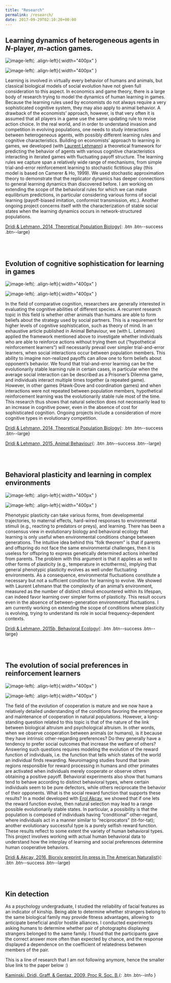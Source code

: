 ```yaml
---
title: "Research"
permalink: /research/
date: 2017-09-29T02:10:20+00:00
---
```


## Learning dynamics of heterogeneous agents in *N*-player, *m*-action games. <a name="learnGames"></a>

![image-left](/assets/images/Fig2.jpg){: .align-left}{:width="400px" }

![image-left](/assets/images/eqnTPB.jpeg){: .align-left}{:width="400px" }



Learning is involved in virtually every behavior of humans and animals, but classical biological models of social evolution have not given full consideration to this aspect. In economics and game theory, there is a large body of research trying to model the dynamics of human learning in games. Because the learning rules used by economists do not always require a very sophisticated cognitive system, they may also apply to animal behavior. A drawback of the economists’ approach, however, is that very often it is assumed that all players in a game use the same updating rule to revise action choice. In the real world, and in order to understand invasion and competition in evolving populations, one needs to study interactions between heterogeneous agents, with possibly different learning rules and cognitive characteristics. Building on economists’ approach to learning in games, we developed (with [Laurent Lehmann](https://www.unil.ch/dee/en/home/menuinst/people/group-leaders/prof-laurent-lehmann.html)) a theoretical framework for predicting the behavior of agents with various cognitive characteristics interacting in iterated games with fluctuating payoff structure. The learning rules we capture span a relatively wide range of mechanisms, from simple trial-and-error reinforcement learning to stochastic fictitious play (this model is based on Camerer & Ho, 1999). We used stochastic approximation theory to demonstrate that the replicator dynamics has deeper connections to general learning dynamics than discovered before. I am working on extending the scope of the behavioral rules for which we can make equilibrium predictions, in particular considering various forms of social learning (payoff-biased imitation, conformist transmission, etc.). Another ongoing project concerns itself with the characterization of stable social states when the learning dynamics occurs in network-structured populations.

[Dridi & Lehmann, 2014, Theoretical Population Biology](http://dx.doi.org/10.1016/j.tpb.2013.09.003){: .btn .btn--success .btn--large}

<br><br>

## Evolution of cognitive sophistication for learning in games

![image-left](/assets/images/figAnBeh.jpg){: .align-left}{:width="400px" }

![image-left](/assets/images/figAnBeh2.jpg){: .align-left}{:width="400px" }


In the field of comparative cognition, researchers are generally interested in evaluating the cognitive abilities of different species. A recurrent research topic in this field is whether other animals than humans are able to form beliefs about the strategy used by social partners. This is a requirement for higher levels of cognitive sophistication, such as theory of mind. In an exhaustive article published in Animal Behaviour, we (with L. Lehmann) applied the framework mentioned above to investigate whether individuals who are able to reinforce actions without trying them out (“hypothetical reinforcement learners”) will necessarily prevail over simpler trial-and-error learners, when social interactions occur between population members. This ability to imagine non-realized payoffs can allow one to form beliefs about opponent’s behavior. We found that trial-and-error learning can be the evolutionarily stable learning rule in certain cases, in particular when the average social interaction can be described as a Prisoner’s Dilemma game, and individuals interact multiple times together (a repeated game). However, in other games (Hawk-Dove and coordination games) and when interactions were not repeated between population members, hypothetical reinforcement learning was the evolutionarily stable rule most of the time. This research thus shows that natural selection does not necessarily lead to an increase in cognitive power, even in the absence of cost for sophisticated cognition. Ongoing projects include a consideration of more cognitive types in evolutionary competition.

[Dridi & Lehmann, 2014, Theoretical Population Biology](http://dx.doi.org/10.1016/j.tpb.2013.09.003){: .btn .btn--success .btn--large}

[Dridi & Lehmann, 2015, Animal Behaviour](http://dx.doi.org/10.1016/j.anbehav.2015.01.037){: .btn .btn--success .btn--large}

<br><br>

## Behavioral plasticity and learning in complex environments

![image-left](/assets/images/figBehEco.jpg){: .align-left}{:width="400px" }

![image-left](/assets/images/figBehEco2.jpg){: .align-left}{:width="400px" }



Phenotypic plasticity can take various forms, from developmental trajectories, to maternal effects, hard-wired responses to environmental stimuli (e.g., reacting to predators or preys), and learning. There has been a consensus view in evolutionary biology and behavioral ecology that learning is only useful when environmental conditions change between generations. The intuitive idea behind this “folk theorem” is that if parents and offspring do not face the same environmental challenges, then it is useless for offspring to express genetically determined actions inherited from parents. The problem with this argument is that it applies as well to other forms of plasticity (e.g., temperature in ectotherms), implying that general phenotypic plasticity evolves as well under fluctuating environments. As a consequence, environmental fluctuations constitute a necessary but not a sufficient condition for learning to evolve. We showed with Laurent Lehmann that the complexity of an animal’s environment, measured as the number of distinct stimuli encountered within its lifespan, can indeed favor learning over simpler forms of plasticity. This result occurs even in the absence of between-generation environmental fluctuations. I am currently working on extending the scope of conditions where plasticity is evolving, trying to understand its role in social frequency-dependent contexts.

[Dridi & Lehmann, 2015b, Behavioral Ecology](http://beheco.oxfordjournals.org/content/27/3/842){: .btn .btn--success .btn--large}

<br><br>

## The evolution of social preferences in reinforcement learners

![image-left](/assets/images/figAmNat.jpg){: .align-left}{:width="400px" }

![image-left](/assets/images/figAmNat2.jpg){: .align-left}{:width="400px" }


The field of the evolution of cooperation is mature and we now have a relatively detailed understanding of the conditions favoring the emergence and maintenance of cooperation in natural populations. However, a long-standing question related to this topic is that of the nature of the link between biological altruism and psychological altruism. In other words, when we observe cooperation between animals (or humans), is it because they have intrinsic other-regarding preferences? Do they generally have a tendency to prefer social outcomes that increase the welfare of others? Answering such questions requires modeling the evolution of the reward function of individuals, i.e. the function that tells which states of the world an individual finds rewarding. Neuroimaging studies found that brain regions responsible for reward processing in humans and other primates are activated when individuals merely cooperate or observe others obtaining a positive payoff. Behavioral experiments also show that humans tend to behave according to distinct behavioral types, where certain individuals seem to be pure defectors, while others reciprocate the behavior of their opponents. What is the social reward function that supports these results? In a model developed with [Erol Akçay](https://erolakcay.wordpress.com/), we showed that if one lets the reward function evolve, then natural selection may lead to a range possible evolutionarily stable states. In particular,  a possibility is that the population is composed of individuals having “conditional” other-regard, where individuals act in a manner similar to “reciprocators” (tit-for-tat); another evolutionary successful type is a purely selfish reward function. These results reflect to some extent the variety of human behavioral types. This project involves working with actual human behavioral data to understand how the interplay of learning and social preferences determine human cooperative behaviors.

[Dridi & Akçay, 2016, Biorxiv preprint (in press in The American Naturalist)](http://biorxiv.org/content/early/2016/09/08/074096){: .btn .btn--success .btn--large}

<br><br>

## Kin detection

As a psychology undergraduate, I studied the reliability of facial features as an indicator of kinship. Being able to determine whether strangers belong to the same biological family may provide fitness advantages, allowing to anticipate beneficial and/or hostile alliances. I conducted experiments asking humans to determine whether pair of photographs displaying strangers belonged to the same family. I found that the participants gave the correct answer more often than expected by chance, and the response displayed a dependence on the coefficient of relatedness between members of the pair.

This is a line of research that I am not following anymore, hence the smaller blue link to the paper below :)

[Kaminski, Dridi, Graff, & Gentaz, 2009, Proc R. Soc. B.](http://rspb.royalsocietypublishing.org/content/276/1670/3193){: .btn .btn--info }
